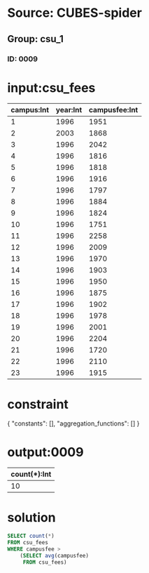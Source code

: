 # Source: CUBES-spider
## Group: csu_1
### ID: 0009

# input:csu_fees

| campus:Int | year:Int | campusfee:Int |
|---|---|---|
| 1 | 1996 | 1951 |
| 2 | 2003 | 1868 |
| 3 | 1996 | 2042 |
| 4 | 1996 | 1816 |
| 5 | 1996 | 1818 |
| 6 | 1996 | 1916 |
| 7 | 1996 | 1797 |
| 8 | 1996 | 1884 |
| 9 | 1996 | 1824 |
| 10 | 1996 | 1751 |
| 11 | 1996 | 2258 |
| 12 | 1996 | 2009 |
| 13 | 1996 | 1970 |
| 14 | 1996 | 1903 |
| 15 | 1996 | 1950 |
| 16 | 1996 | 1875 |
| 17 | 1996 | 1902 |
| 18 | 1996 | 1978 |
| 19 | 1996 | 2001 |
| 20 | 1996 | 2204 |
| 21 | 1996 | 1720 |
| 22 | 1996 | 2110 |
| 23 | 1996 | 1915 |

# constraint

{
  "constants": [],
  "aggregation_functions": []
}

# output:0009

| count(*):Int |
|---|
| 10 |

# solution

```sql
SELECT count(*)
FROM csu_fees
WHERE campusfee >
    (SELECT avg(campusfee)
     FROM csu_fees)
```
